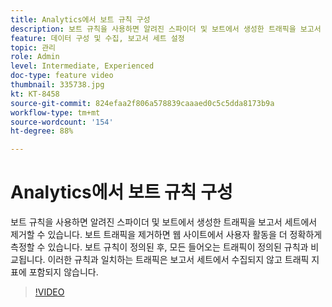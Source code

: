 ```yaml
---
title: Analytics에서 보트 규칙 구성
description: 보트 규칙을 사용하면 알려진 스파이더 및 보트에서 생성한 트래픽을 보고서 세트에서 제거할 수 있습니다. 보트 트래픽을 제거하면 웹 사이트에서 사용자 활동을 더 정확하게 측정할 수 있습니다. 보트 규칙이 정의된 후, 모든 들어오는 트래픽이 정의된 규칙과 비교됩니다. 이러한 규칙과 일치하는 트래픽은 보고서 세트에서 수집되지 않고 트래픽 지표에 포함되지 않습니다.
feature: 데이터 구성 및 수집, 보고서 세트 설정
topic: 관리
role: Admin
level: Intermediate, Experienced
doc-type: feature video
thumbnail: 335738.jpg
kt: KT-8458
source-git-commit: 824efaa2f806a578839caaaed0c5c5dda8173b9a
workflow-type: tm+mt
source-wordcount: '154'
ht-degree: 88%

---
```



# Analytics에서 보트 규칙 구성

보트 규칙을 사용하면 알려진 스파이더 및 보트에서 생성한 트래픽을 보고서 세트에서 제거할 수 있습니다. 보트 트래픽을 제거하면 웹 사이트에서 사용자 활동을 더 정확하게 측정할 수 있습니다. 보트 규칙이 정의된 후, 모든 들어오는 트래픽이 정의된 규칙과 비교됩니다. 이러한 규칙과 일치하는 트래픽은 보고서 세트에서 수집되지 않고 트래픽 지표에 포함되지 않습니다.

>[!VIDEO](https://video.tv.adobe.com/v/335738/?quality=12&learn=on)